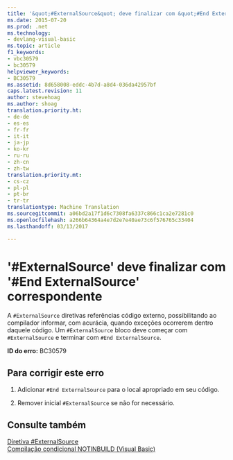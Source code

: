 ```yaml
---
title: '&quot;#ExternalSource&quot; deve finalizar com &quot;#End ExternalSource&quot; correspondente | Documentos do Microsoft'
ms.date: 2015-07-20
ms.prod: .net
ms.technology:
- devlang-visual-basic
ms.topic: article
f1_keywords:
- vbc30579
- bc30579
helpviewer_keywords:
- BC30579
ms.assetid: 8d658008-eddc-4b7d-a8d4-036da42957bf
caps.latest.revision: 11
author: stevehoag
ms.author: shoag
translation.priority.ht:
- de-de
- es-es
- fr-fr
- it-it
- ja-jp
- ko-kr
- ru-ru
- zh-cn
- zh-tw
translation.priority.mt:
- cs-cz
- pl-pl
- pt-br
- tr-tr
translationtype: Machine Translation
ms.sourcegitcommit: a06bd2a17f1d6c7308fa6337c866c1ca2e7281c0
ms.openlocfilehash: a266b64364a4e7d2e7e40ae73c6f576765c33404
ms.lasthandoff: 03/13/2017

---
```

# <a name="39externalsource39-statement-must-end-with-a-matching-39end-externalsource39"></a>'#ExternalSource' deve finalizar com '#End ExternalSource' correspondente
A `#ExternalSource` diretivas referências código externo, possibilitando ao compilador informar, com acurácia, quando exceções ocorrerem dentro daquele código. Um `#ExternalSource` bloco deve começar com `#ExternalSource` e terminar com `#End ExternalSource`.  
  
 **ID do erro:** BC30579  
  
## <a name="to-correct-this-error"></a>Para corrigir este erro  
  
1.  Adicionar `#End ExternalSource` para o local apropriado em seu código.  
  
2.  Remover inicial `#ExternalSource` se não for necessário.  
  
## <a name="see-also"></a>Consulte também  
 [Diretiva #ExternalSource](../../visual-basic/language-reference/directives/externalsource-directive.md)   
 [Compilação condicional NOTINBUILD (Visual Basic)](http://msdn.microsoft.com/en-us/ad1e35e0-935e-4a35-a2ae-738bcf2a9240)
